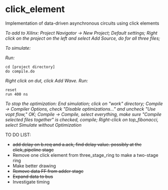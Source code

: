 # click_element
Implementation of data-driven asynchronous circuits using click elements

*To add to Xilinx: Project Navigator -> New Project; Default settings; Right click on the project on the left and select Add Source, do for all three files;*

*To simulate:*

*Run:*

    cd [project directory]
    do compile.do

*Right click on dut, click Add Wave.  Run:* 

    reset
    run 400 ns

*To stop the optimization: End simulation; click on "work" directory; Compile -> Compiler Options, check "Disable optimizations..." and uncheck "Use vopt flow," OK; Compile -> Compile, select everything, make sure "Compile selected files together" is checked, compile; Right-click on top_fibonacci, select Simulate without Optimization*

TO DO LIST:

- ~~add delay on b.req and a.ack, find delay value. possibly at the click_pipeline stage~~
- Remove one click element from three_stage_ring to make a two-stage ring
- Make better drawing
- ~~Remove data FF from adder stage~~
- ~~Expand data to bus~~
- Investigate timing
